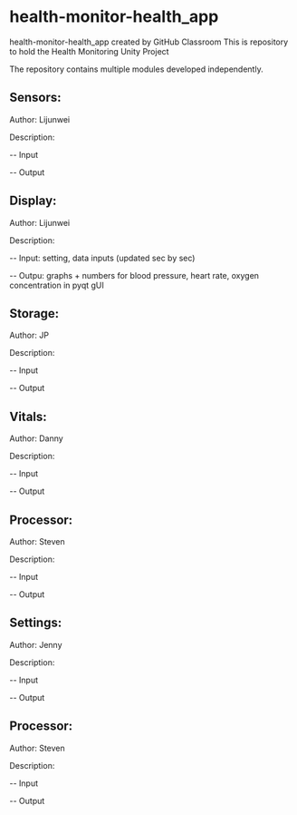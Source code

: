 # health-monitor-health_app
health-monitor-health_app created by GitHub Classroom
This is repository to hold the Health Monitoring Unity Project

The repository contains multiple modules developed independently. 

## Sensors:
Author: Lijunwei

Description: 

-- Input

-- Output

## Display:

Author: Lijunwei

Description: 

-- Input: setting, data inputs (updated sec by sec)

-- Outpu: graphs + numbers for blood pressure, heart rate, oxygen concentration in pyqt gUI


## Storage:

Author: JP

Description: 

-- Input

-- Output

## Vitals:

Author: Danny

Description: 

-- Input

-- Output

## Processor:

Author: Steven

Description: 

-- Input

-- Output

## Settings:

Author: Jenny

Description: 

-- Input

-- Output

## Processor:

Author: Steven

Description: 

-- Input

-- Output
